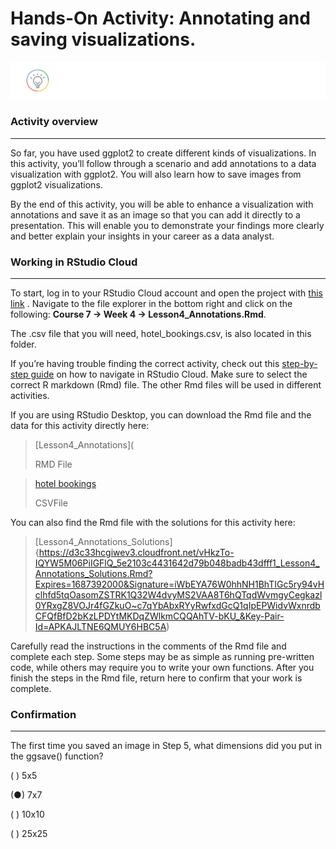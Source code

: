 # Hands-On Activity: Annotating and saving visualizations.   

![alt text](https://github.com/paulohl/Data_Analysis_R_Programming/blob/main/img/lightbulb-HandsOn.png)


### Activity overview
______________________

So far, you have used ggplot2 to create different kinds of visualizations. In this activity, you’ll follow through a scenario and add annotations to a data 
visualization with ggplot2. You will also learn how to save images from ggplot2 visualizations.

By the end of this activity, you will be able to enhance a visualization with annotations and save it as an image so that you can add it directly to a 
presentation. This will enable you to demonstrate your findings more clearly and better explain your insights in your career as a data analyst.

### Working in RStudio Cloud
____________________________

To start, log in to your RStudio Cloud account and open the project with 
[this link](https://rstudio.cloud/project/2138069)
. Navigate to the file explorer in the bottom right and click on the following: **Course 7 -> Week 4 -> Lesson4_Annotations.Rmd**.

The .csv file that you will need, hotel_bookings.csv, is also located in this folder.

If you’re having trouble finding the correct activity, check out this 
[step-by-step guide](https://cursive.io/shared/28dc296d9-5515-41a9-9bf6-84369bd247e3)
 on how to navigate in RStudio Cloud. Make sure to select the correct R markdown (Rmd) file. The other Rmd files will be used in different activities.

If you are using RStudio Desktop, you can download the Rmd file and the data for this activity directly here:    

> [Lesson4_Annotations](
> 
> RMD File

>  [hotel bookings](https://d3c33hcgiwev3.cloudfront.net/GL0bk8O2Sja9G5PDtko2uQ_31e445d7ca64417eb45aeaa08ec90bf1_hotel_bookings.csv?Expires=1687392000&Signature=DAxUPVQEEvNimLGGCCPdHLD6XAzZbcaqc-tjtLrlgZrex~AtgHWzkYsTXlNuCujy58ykBbnTViOVzdiukMdKn2DYm1j-SErZFY-eYWzcTMIpr0z6f23ajIpfhxpkgKZ5vG4WqFwfhAR~vQW0qg6Puo0Wi-hDbOBR1MN8-IhnXSg_&Key-Pair-Id=APKAJLTNE6QMUY6HBC5A)
>
>  CSVFile

You can also find the Rmd file with the solutions for this activity here:    

> [Lesson4_Annotations_Solutions]{https://d3c33hcgiwev3.cloudfront.net/vHkzTo-IQYW5M06PiIGFlQ_5e2103c4431642d79b048badb43dfff1_Lesson4_Annotations_Solutions.Rmd?Expires=1687392000&Signature=iWbEYA76W0hhNH1BhTIGc5ry94vHclhfd5tqOasomZSTRK1Q32W4dvyMS2VAA8T6hQTqdWvmgyCegkazl0YRxgZ8VOJr4fGZkuO~c7qYbAbxRYyRwfxdGcQ1qIpEPWidvWxnrdbCFQfBfD2bKzLPDYtMKDqZWlkmCQQAhTV-bKU_&Key-Pair-Id=APKAJLTNE6QMUY6HBC5A)

Carefully read the instructions in the comments of the Rmd file and complete each step. Some steps may be as simple as running pre-written code, while others 
may require you to write your own functions. After you finish the steps in the Rmd file, return here to confirm that your work is complete.

### Confirmation
________________

The first time you saved an image in Step 5, what dimensions did you put in the ggsave() function? 


( ) 5x5


(●) 7x7


( ) 10x10


( ) 25x25   




